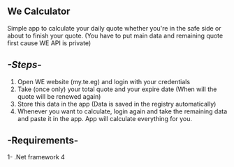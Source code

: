 ﻿## **We Calculator**
Simple app to calculate your daily quote whether you're in the safe side or about to finish your quote. (You have to put main data and remaining quote first cause WE API is private)

## ***-Steps-***

  1. Open WE website (my.te.eg) and login with your credentials
  2. Take (once only) your total quote and your expire date (When will the quote will be renewed again)
  3. Store this data in the app (Data is saved in the registry automatically)
  4. Whenever you want to calculate, login again and take the remaining data and paste it in the app. App will calculate everything for you.
 
 
## **-Requirements-**
  1- .Net framework 4
